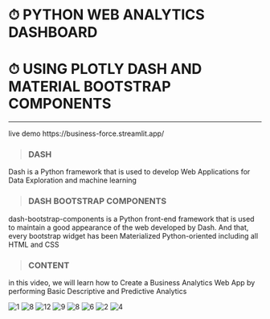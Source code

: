 # ⏱ PYTHON WEB ANALYTICS DASHBOARD
# ⏱ USING PLOTLY DASH AND MATERIAL BOOTSTRAP COMPONENTS
<hr>
live demo
https://business-force.streamlit.app/

> ### DASH
Dash is a Python framework that is used to develop Web Applications for Data Exploration and machine learning
> ### DASH BOOTSTRAP COMPONENTS
dash-bootstrap-components is a Python front-end framework that is used to maintain a good appearance of the web developed by Dash. And that, every bootstrap widget has been Materialized Python-oriented including all HTML and CSS
> ### CONTENT
in this video, we will learn how to Create a Business Analytics Web App by performing Basic Descriptive and Predictive Analytics

![1](https://github.com/shamiraty/Python-Web-Dashboard-DashPlotly/assets/129072179/06814eee-6422-4b06-9939-c2df51849cfc)
![8](https://github.com/shamiraty/Python-Web-Dashboard-DashPlotly/assets/129072179/35272811-f92b-4c00-bc8c-63ce32bccabc)
![12](https://github.com/shamiraty/Python-Web-Dashboard-DashPlotly/assets/129072179/fc88bbab-fcfd-4f80-8221-385295caa8f8)
![9](https://github.com/shamiraty/Python-Web-Dashboard-DashPlotly/assets/129072179/c9660548-cfb0-4dcd-9682-2ce62e362ee6)
![8](https://github.com/shamiraty/Python-Web-Dashboard-DashPlotly/assets/129072179/d958cc0a-e7ea-4587-a0c5-56eb6e590a65)
![6](https://github.com/shamiraty/Python-Web-Dashboard-DashPlotly/assets/129072179/5686da47-3170-46ce-8fc9-4d2c93e87c2e)
![2](https://github.com/shamiraty/Python-Web-Dashboard-DashPlotly/assets/129072179/c3814c60-50cf-4735-afe5-62785c60aa4a)
![4](https://github.com/shamiraty/Python-Web-Dashboard-DashPlotly/assets/129072179/6c2997a1-a546-4c1d-9305-8c76ddd6d5f5)



